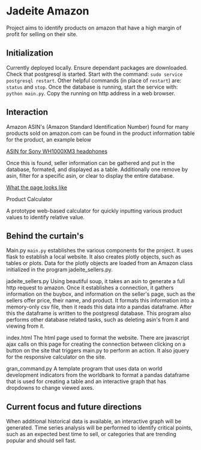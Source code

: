 
# Jadeite Amazon

Project aims to identify products on amazon that have a high margin of profit for
selling on their site.

## Initialization

Currently deployed locally. Ensure dependant packages are downloaded. Check that postgresql is
started. Start with the command: `sudo service postgresql restart`. Other helpful commands (in place of `restart`)
are: `status` and `stop`. Once the database is running, start the service with: `python main.py`. Copy the running
on http address in a web browser.

## Interaction

Amazon ASIN's (Amazon Standard Identification Number) found for many products sold on amazon.com can be found
in the product information table for the product, an example below

[ASIN for Sony WH1000XM3 headphones](data/images/amazon_site_product_asin_location.png)

Once this is found, seller information can be gathered and put in the database, formated, and displayed as a
table. Additionally one remove by asin, filter for a specific asin, or clear to display the entire database.


[What the page looks like](data/images/amazon_site_page.png)

Product Calculator

A prototype web-based calculator for quickly inputting various product values to identify relative value.

## Behind the curtain's

Main.py
`main.py` establishes the various components for the project. It uses flask to establish a local website. It
also creates plotly objects, such as tables or plots. Data for the plotly objects are loaded from an Amazon
class initialized in the program jadeite_sellers.py.

jadeite_sellers.py
Using beautiful soup, it takes an asin to generate a full http request to amazon. Once it establishes a connection,
it gathers information on the buybox, and information on the seller's page, such as the sellers offer price,
their name, and product. It formats this information into a memory-only csv file, then it reads this data into
a pandas dataframe. After this the dataframe is written to the postgresql database. This program also performs
other database related tasks, such as deleting asin's from it and viewing from it.

index.html
The html page used to format the website. There are javascript ajax calls on this page for creating the connection
between clicking on a button on the site that triggers main.py to perform an action. It also jquery for the
responsive calculator on the site.

gran_command.py
A template program that uses data on world development indicators from the worldbank to format a pandas dataframe
that is used for creating a table and an interactive graph that has dropdowns to change viewed axes.

## Current focus and future directions

When additional historical data is available, an interactive graph will be generated. Time series analysis
will be performed to identify critical points, such as an expected best time to sell, or categories that
are trending popular and should sell fast.